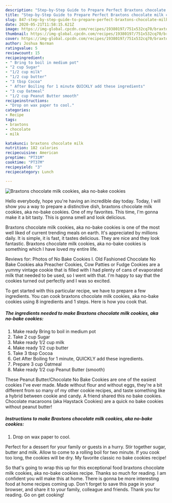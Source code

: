 ```yaml
---
description: "Step-by-Step Guide to Prepare Perfect Braxtons chocolate milk cookies, aka no-bake cookies"
title: "Step-by-Step Guide to Prepare Perfect Braxtons chocolate milk cookies, aka no-bake cookies"
slug: 847-step-by-step-guide-to-prepare-perfect-braxtons-chocolate-milk-cookies-aka-no-bake-cookies
date: 2020-05-21T11:58:15.621Z
image: https://img-global.cpcdn.com/recipes/19380197/751x532cq70/braxtons-chocolate-milk-cookies-aka-no-bake-cookies-recipe-main-photo.jpg
thumbnail: https://img-global.cpcdn.com/recipes/19380197/751x532cq70/braxtons-chocolate-milk-cookies-aka-no-bake-cookies-recipe-main-photo.jpg
cover: https://img-global.cpcdn.com/recipes/19380197/751x532cq70/braxtons-chocolate-milk-cookies-aka-no-bake-cookies-recipe-main-photo.jpg
author: Joshua Norman
ratingvalue: 5
reviewcount: 15
recipeingredient:
- " Bring to boil in medium pot"
- "2 cup Sugar"
- "1/2 cup milk"
- "1/2 cup butter"
- "3 tbsp Cocoa"
- " After Boiling for 1 minute QUICKLY add these ingredients"
- "3 cup Oatmeal"
- "1/2 cup Peanut Butter smooth"
recipeinstructions:
- "Drop on wax paper to cool."
categories:
- Recipe
tags:
- braxtons
- chocolate
- milk

katakunci: braxtons chocolate milk 
nutrition: 182 calories
recipecuisine: American
preptime: "PT31M"
cooktime: "PT37M"
recipeyield: "3"
recipecategory: Lunch

---
```



![Braxtons chocolate milk cookies, aka no-bake cookies](https://img-global.cpcdn.com/recipes/19380197/751x532cq70/braxtons-chocolate-milk-cookies-aka-no-bake-cookies-recipe-main-photo.jpg)

Hello everybody, hope you're having an incredible day today. Today, I will show you a way to prepare a distinctive dish, braxtons chocolate milk cookies, aka no-bake cookies. One of my favorites. This time, I'm gonna make it a bit tasty. This is gonna smell and look delicious.

Braxtons chocolate milk cookies, aka no-bake cookies is one of the most well liked of current trending meals on earth. It's appreciated by millions daily. It is simple, it is fast, it tastes delicious. They are nice and they look fantastic. Braxtons chocolate milk cookies, aka no-bake cookies is something which I have loved my entire life.

Reviews for: Photos of No Bake Cookies I. Old Fashioned Chocolate No Bake Cookies aka Preacher Cookies, Cow Patties or Fudge Cookies are a yummy vintage cookie that is filled with I had plenty of cans of evaporated milk that needed to be used, so I went with that. I&#39;m happy to say that the cookies turned out perfectly and I was so excited.


To get started with this particular recipe, we have to prepare a few ingredients. You can cook braxtons chocolate milk cookies, aka no-bake cookies using 8 ingredients and 1 steps. Here is how you cook that.

<!--inarticleads1-->

##### The ingredients needed to make Braxtons chocolate milk cookies, aka no-bake cookies:

1. Make ready  Bring to boil in medium pot
1. Take 2 cup Sugar
1. Make ready 1/2 cup milk
1. Make ready 1/2 cup butter
1. Take 3 tbsp Cocoa
1. Get  After Boiling for 1 minute, QUICKLY add these ingredients.
1. Prepare 3 cup Oatmeal
1. Make ready 1/2 cup Peanut Butter (smooth)


These Peanut Butter/Chocolate No Bake Cookies are one of the easiest cookies I&#39;ve ever made. Made without flour and without eggs, they&#39;re a bit different from so many of my other cookie recipes, and taste something like a hybrid between cookie and candy. A friend shared this no bake cookies. Chocolate macaroons (aka Haystack Cookies) are a quick no bake cookies without peanut butter! 

<!--inarticleads2-->

##### Instructions to make Braxtons chocolate milk cookies, aka no-bake cookies:

1. Drop on wax paper to cool.


Perfect for a dessert for your family or guests in a hurry. Stir together sugar, butter and milk. Allow to come to a rolling boil for two minute. If you cook too long, the cookies will be dry. My favorite classic no bake cookies recipe! 

So that's going to wrap this up for this exceptional food braxtons chocolate milk cookies, aka no-bake cookies recipe. Thanks so much for reading. I am confident you will make this at home. There is gonna be more interesting food at home recipes coming up. Don't forget to save this page in your browser, and share it to your family, colleague and friends. Thank you for reading. Go on get cooking!
